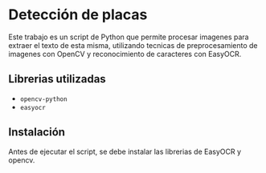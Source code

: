 # Detección de placas
Este trabajo es un script de Python que permite procesar imagenes para extraer el texto de esta misma, utilizando tecnicas de preprocesamiento de imagenes con OpenCV y reconocimiento de caracteres con EasyOCR.


## Librerias utilizadas 
- `opencv-python`
- `easyocr`

## Instalación

Antes de ejecutar el script, se debe instalar las librerias de EasyOCR y opencv.


